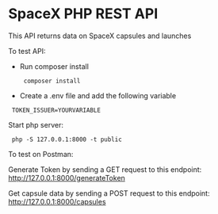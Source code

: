 # SpaceX PHP REST API

This API returns data on SpaceX capsules and launches

To test API:
   - Run composer install
     ```
      composer install
     ```

  - Create a .env file and add the following variable
 ```
  TOKEN_ISSUER=YOURVARIABLE
 ```

 Start php server:
 ```
  php -S 127.0.0.1:8000 -t public
 ```
To test on Postman:

Generate Token by sending a GET request to this endpoint:
http://127.0.0.1:8000/generateToken

Get capsule data by sending a POST request to this endpoint:
http://127.0.0.1:8000/capsules
